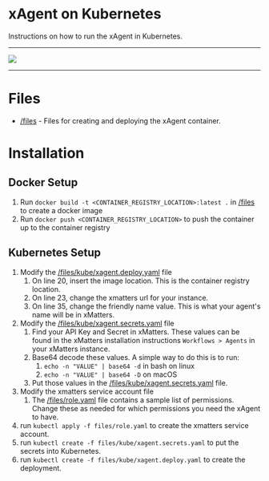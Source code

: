 # xAgent on Kubernetes

Instructions on how to run the xAgent in Kubernetes.

---------

<kbd>
  <img src="https://github.com/xmatters/xMatters-Labs/raw/master/media/disclaimer.png">
</kbd>

---------

# Files

* [/files](/files) - Files for creating and deploying the xAgent container.

# Installation

## Docker Setup

1. Run `docker build -t <CONTAINER_REGISTRY_LOCATION>:latest .` in [/files](/files) to create a docker image
2. Run `docker push <CONTAINER_REGISTRY_LOCATION>` to push the container up to the container registry

## Kubernetes Setup

1. Modify the [/files/kube/xagent.deploy.yaml](/files/kube/xagent.deploy.yaml) file
    1. On line 20, insert the image location. This is the container registry location.
    2. On line 23, change the xmatters url for your instance.
    3. On line 35, change the friendly name value. This is what your agent's name will be in xMatters.
2. Modify the [/files/kube/xagent.secrets.yaml](/files/kube/xagent.secrets.yaml) file
    1. Find your API Key and Secret in xMatters. These values can be found in the xMatters installation instructions `Workflows > Agents` in your xMatters instance.
    2. Base64 decode these values. A simple way to do this is to run:
        1. `echo -n "VALUE" | base64 -d` in bash on linux
        2. `echo -n "VALUE" | base64 -D` on macOS
    3. Put those values in the [/files/kube/xagent.secrets.yaml](/files/kube/xagent.secrets.yaml) file.
3. Modify the xmatters service account file
    1. The [/files/role.yaml](/files/role.yaml) file contains a sample list of permissions. Change these as needed for which permissions you need the xAgent to have.
4. run `kubectl apply -f files/role.yaml` to create the xmatters service account.
5. run `kubectl create -f files/kube/xagent.secrets.yaml` to put the secrets into Kubernetes.
6. run `kubectl create -f files/kube/xagent.deploy.yaml` to create the deployment.


